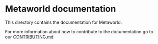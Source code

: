 # Metaworld documentation

This directory contains the documentation for Metaworld.

For more information about how to contribute to the documentation go to our [CONTRIBUTING.md](https://github.com/Farama-Foundation/Celshast/blob/main/CONTRIBUTING.md)
